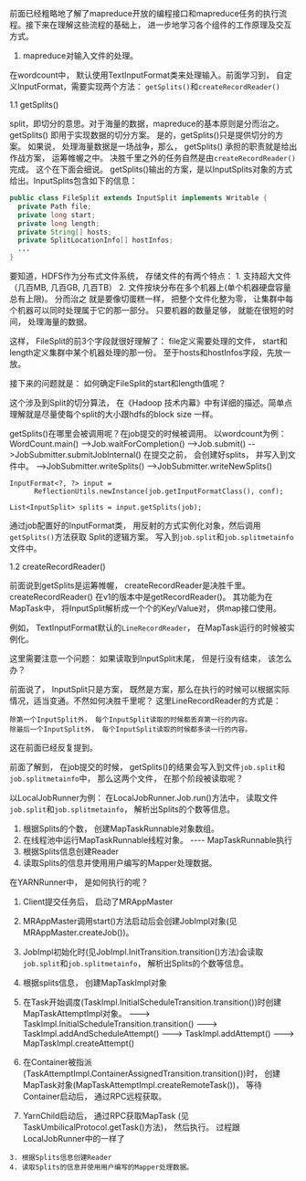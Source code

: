 前面已经粗略地了解了mapreduce开放的编程接口和mapreduce任务的执行流程。接下来在理解这些流程的基础上，
进一步地学习各个组件的工作原理及交互方式。

1. mapreduce对输入文件的处理。 

在wordcount中， 默认使用TextInputFormat类来处理输入。前面学习到， 自定义InputFormat，需要实现两个方法：
`getSplits()`和`createRecordReader()`

1.1 getSplits()
   
   split，即切分的意思。对于海量的数据，mapreduce的基本原则是分而治之。getSplits() 即用于实现数据的切分方案。 是的，getSplits()只是提供切分的方案。
如果说， 处理海量数据是一场战争，那么， getSplits() 承担的职责就是给出作战方案， 运筹帷幄之中。 决胜千里之外的任务自然是由`createRecordReader()`完成。
这个在下面会细说。 getSplits()输出的方案，是以InputSplits对象的方式给出。InputSplits包含如下的信息：
```java
public class FileSplit extends InputSplit implements Writable {
  private Path file;
  private long start;
  private long length;
  private String[] hosts;
  private SplitLocationInfo[] hostInfos;
  ...
}
```
要知道，HDFS作为分布式文件系统， 存储文件的有两个特点： 1. 支持超大文件（几百MB, 几百GB, 几百TB） 2. 文件按块分布在多个机器上(单个机器硬盘容量总有上限)。
分而治之 就是要像切蛋糕一样， 把整个文件化整为零， 让集群中每个机器可以同时处理属于它的那一部分。 只要机器的数量足够， 就能在很短的时间， 处理海量的数据。

这样， FileSplit的前3个字段就很好理解了： file定义需要处理的文件， start和length定义集群中某个机器处理的那一份。 至于hosts和hostInfos字段，先放一放。

接下来的问题就是： 如何确定FileSplit的start和length值呢？

这个涉及到Split的切分算法， 在《Hadoop 技术内幕》中有详细的描述。简单点理解就是尽量使每个split的大小跟hdfs的block size 一样。

getSplits()在哪里会被调用呢？在job提交的时候被调用。
以wordcount为例：
WordCount.main()
-->Job.waitForCompletion()
-->Job.submit()
-->JobSubmitter.submitJobInternal()
在提交之前， 会创建好splits， 并写入到文件中。
-->JobSubmitter.writeSplits()
-->JobSubmitter.writeNewSplits()

```
InputFormat<?, ?> input =
      ReflectionUtils.newInstance(job.getInputFormatClass(), conf);
      
List<InputSplit> splits = input.getSplits(job);
```
通过job配置好的InputFormat类， 用反射的方式实例化对象，然后调用`getSplits()`方法获取 Split的逻辑方案。
写入到`job.split`和`job.splitmetainfo`文件中。 


1.2 createRecordReader()
   
前面说到getSplits是运筹帷幄， createRecordReader是决胜千里。  createRecordReader() 在v1的版本中是getRecordReader()。
其功能为在MapTask中， 将InputSplit解析成一个个的Key/Value对， 供map接口使用。

例如， TextInputFormat默认的`LineRecordReader`，  在MapTask运行的时候被实例化。 

这里需要注意一个问题： 如果读取到InputSplit末尾， 但是行没有结束， 该怎么办？

前面说了， InputSplit只是方案， 既然是方案，那么在执行的时候可以根据实际情况，适当变通。不然如何决胜千里呢？
这里LineRecordReader的方式是：
```
除第一个InputSplit外， 每个InputSplit读取的时候都丢弃第一行的内容。
除最后一个InputSplit外， 每个InputSplit读取的时候都多读一行的内容。
```
这在前面已经反复提到。




前面了解到， 在job提交的时候， getSplits()的结果会写入到文件`job.split`和`job.splitmetainfo`中， 
那么这两个文件， 在那个阶段被读取呢？

以LocalJobRunner为例： 
在LocalJobRunner.Job.run()方法中， 读取文件`job.split`和`job.splitmetainfo`， 解析出Splits的个数等信息。
1. 根据Splits的个数， 创建MapTaskRunnable对象数组。
2. 在线程池中运行MapTaskRunnable线程对象。
---- MapTaskRunnable执行
3. 根据Splits信息创建Reader
4. 读取Splits的信息并使用用户编写的Mapper处理数据。

在YARNRunner中， 是如何执行的呢？

1. Client提交任务后， 启动了MRAppMaster
2. MRAppMaster调用start()方法启动后会创建JobImpl对象(见MRAppMaster.createJob())。
3. JobImpl初始化时(见JobImpl.InitTransition.transition()方法)会读取`job.split`和`job.splitmetainfo`， 
   解析出Splits的个数等信息。
4. 根据splits信息， 创建MapTaskImpl对象
5. 在Task开始调度(TaskImpl.InitialScheduleTransition.transition())时创建MapTaskAttemptImpl对象。
---> TaskImpl.InitialScheduleTransition.transition()
--->  TaskImpl.addAndScheduleAttempt()
--->  TaskImpl.addAttempt()
--->  MapTaskImpl.createAttempt()

6. 在Container被指派(TaskAttemptImpl.ContainerAssignedTransition.transition())时， 
   创建MapTask对象(MapTaskAttemptImpl.createRemoteTask())，
   等待Container启动后， 通过RPC远程获取。 
   
7. YarnChild启动后， 通过RPC获取MapTask (见TaskUmbilicalProtocol.getTask()方法)， 然后执行。
过程跟LocalJobRunner中的一样了
```
3. 根据Splits信息创建Reader
4. 读取Splits的信息并使用用户编写的Mapper处理数据。
```
